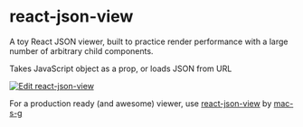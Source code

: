 # react-json-view

A toy React JSON viewer, built to practice render performance with a large number of arbitrary child components.

Takes JavaScript object as a prop, or loads JSON from URL

[![Edit react-json-view](https://codesandbox.io/static/img/play-codesandbox.svg)](https://codesandbox.io/s/react-json-view-4z348?fontsize=14&hidenavigation=1&theme=dark)

For a production ready (and awesome) viewer, use [react-json-view](https://github.com/mac-s-g/react-json-view) by [mac-s-g](https://github.com/mac-s-g)
